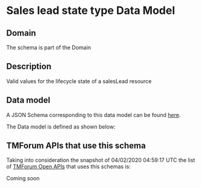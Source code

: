 # Sales lead state type Data Model

## Domain

The  schema is part of the  Domain

## Description

Valid values for the lifecycle state of a salesLead resource

## Data model

A JSON Schema corresponding to this data model can be found
[here](https://github.com/tmforum-rand/schemas/blob/candidates/MarketingSales/SalesLeadStateType.schema.json).

The Data model is defined as shown below:





## TMForum APIs that use this schema

Taking into consideration the snapshot of 04/02/2020 04:59:17 UTC the list of [TMForum Open APIs](https://www.tmforum.org/open-apis/) that uses this schemas is:

Coming soon
